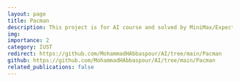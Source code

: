 ```yaml
---
layout: page
title: Pacman
description: This project is for AI course and solved by MiniMax/ExpectiMax algorithm.
img: 
importance: 2
category: IUST
redirect: https://github.com/MohammadHAbbaspour/AI/tree/main/Pacman
github: https://github.com/MohammadHAbbaspour/AI/tree/main/Pacman
related_publications: false
---
```

